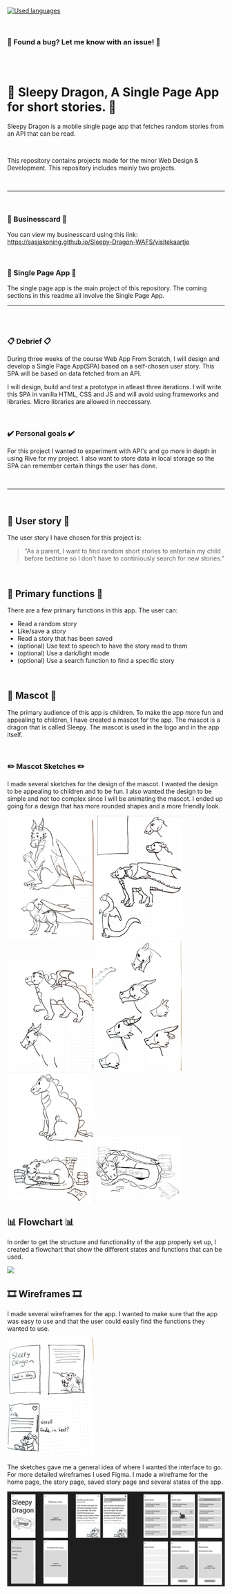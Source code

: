 [![Used languages](https://skillicons.dev/icons?i=js,html,css,figma)](https://skillicons.dev)

<br>

### 🐛 Found a bug? Let me know with an issue! 🐛

<br>
<br>

# 📖 Sleepy Dragon, A Single Page App for short stories. 📖

Sleepy Dragon is a mobile single page app that fetches random stories from an API that can be read.

<br> 

This repository contains projects made for the minor Web Design & Development. This repository includes mainly two projects.

<br>
<hr>
<br>

### 🪪 Businesscard 🪪
You can view my businesscard using this link:
https://sasjakoning.github.io/Sleepy-Dragon-WAFS/visitekaartje

<br>

### 📱 Single Page App 📱
The single page app is the main project of this repository. The coming sections in this readme all involve the Single Page App.

<hr>
<br>
<br>

### 📋 Debrief 📋

During three weeks of the course Web App From Scratch, I will design and develop a Single Page App(SPA) based on a self-chosen user story. This SPA will be based on data fetched from an API.

I will design, build and test a prototype in atleast three iterations. I will write this SPA in vanilla HTML, CSS and JS and will avoid using frameworks and libraries. Micro libraries are allowed in neccessary.

<br>

### ✔️ Personal goals ✔️

For this project I wanted to experiment with API's and go more in depth in using Rive for my project. I also want to store data in local storage so the SPA can remember certain things the user has done.

<br>
<hr>
<br>



## 👤 User story 👤

The user story I have chosen for this project is:

> "As a parent, I want to find random short stories to entertain my child before bedtime so I don't have to continiously search for new stories."

<br>

## 🤔 Primary functions 🤔

There are a few primary functions in this app. The user can:

- Read a random story
- Like/save a story
- Read a story that has been saved
- (optional) Use text to speech to have the story read to them
- (optional) Use a dark/light mode
- (optional) Use a search function to find a specific story

<br>

## 🐉 Mascot 🐉

The primary audience of this app is children. To make the app more fun and appealing to children, I have created a mascot for the app. The mascot is a dragon that is called Sleepy. The mascot is used in the logo and in the app itself.

<br>

### ✏️ Mascot Sketches ✏️

I made several sketches for the design of the mascot. I wanted the design to be appealing to children and to be fun. I also wanted the design to be simple and not too complex since I will be animating the mascot. I ended up going for a design that has more rounded shapes and a more friendly look.

<img src="images-readme/sketches-1.jpg" width="200">
<img src="images-readme/sketches-2.jpg" width="200">
<img src="images-readme/sketches-3.jpg" width="200">
<img src="images-readme/sketches-4.jpg" width="200">
<img src="images-readme/sketches-5.jpg" width="200">
<img src="images-readme/sketches-6.jpg" width="200">

<br>

## 📊 Flowchart 📊

In order to get the structure and functionality of the app properly set up, I created a flowchart that show the different states and functions that can be used.

<img src="images-readme/flowchart.jpg">

<br>

## 🎞️ Wireframes 🎞️

I made several wireframes for the app. I wanted to make sure that the app was easy to use and that the user could easily find the functions they wanted to use.

<img src="images-readme/wireframes-1.jpg" width="200">

The sketches gave me a general idea of where I wanted the interface to go. For more detailed wireframes I used Figma. I made a wireframe for the home page, the story page, saved story page and several states of the app.

<img src="images-readme/wireframes-2.jpg">


<!-- Add a link to your live demo in Github Pages 🌐-->

<!-- ☝️ replace this description with a description of your own work -->

<!-- replace the code in the /docs folder with your own, so you can showcase your work with GitHub Pages 🌍 -->

<!-- Add a nice poster image here at the end of the week, showing off your shiny frontend 📸 -->

<!-- Maybe a table of contents here? 📚 -->

<!-- How about a section that describes how to install this project? 🤓 -->

<!-- ...but how does one use this project? What are its features 🤔 -->

<!-- What external data source is featured in your project and what are its properties 🌠 -->

<!-- Maybe a checklist of done stuff and stuff still on your wishlist? ✅ -->

<!-- How about a license here? 📜 (or is it a licence?) 🤷 -->
